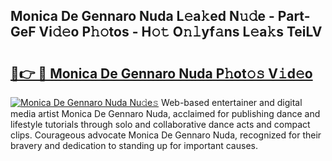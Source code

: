 ## Monica De Gennaro Nuda L𝚎a𝚔ed N𝚞𝚍e - Part-GeF Vi𝚍𝚎o P𝚑𝚘tos - H𝚘𝚝 O𝚗𝚕yf𝚊ns L𝚎a𝚔s TeiLV

# <h2><a href="http://kf6xysm.oniu.top/?m=Monica+De+Gennaro+Nuda">🔗👉 🔴 Monica De Gennaro Nuda P𝚑ot𝚘𝚜 V𝚒d𝚎o</a></h2>

[![Monica De Gennaro Nuda Nu𝚍e𝚜](https://i.imgur.com/0qMVB7G.gif)](http://kf6xysm.oniu.top/?m=Monica+De+Gennaro+Nuda)
Web-based entertainer and digital media artist Monica De Gennaro Nuda, acclaimed for publishing dance and lifestyle tutorials through solo and collaborative dance acts and compact clips. Courageous advocate Monica De Gennaro Nuda, recognized for their bravery and dedication to standing up for important causes.  
